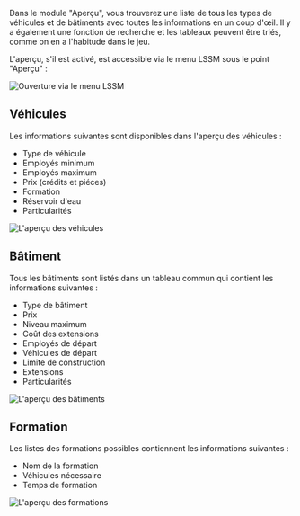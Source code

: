 Dans le module "Aperçu", vous trouverez une liste de tous les types de véhicules et de bâtiments avec toutes les informations en un coup d'œil.
Il y a également une fonction de recherche et les tableaux peuvent être triés, comme on en a l'habitude dans le jeu.

L'aperçu, s'il est activé, est accessible via le menu LSSM sous le point "Aperçu" :

![Ouverture via le menu LSSM](./menu.png)

## Véhicules
Les informations suivantes sont disponibles dans l'aperçu des véhicules :

* Type de véhicule
* Employés minimum
* Employés maximum
* Prix (crédits et piéces)
* Formation
* Réservoir d'eau
* Particularités

![L'aperçu des véhicules](./fahrzeuge.png)

## Bâtiment
Tous les bâtiments sont listés dans un tableau commun qui contient les informations suivantes :

* Type de bâtiment
* Prix
* Niveau maximum
* Coût des extensions
* Employés de départ
* Véhicules de départ
* Limite de construction
* Extensions
* Particularités

![L'aperçu des bâtiments](./gebaeude.png)

## Formation
Les listes des formations possibles contiennent les informations suivantes :

* Nom de la formation
* Véhicules nécessaire
* Temps de formation

![L'aperçu des formations](./lehrgaenge.png)
